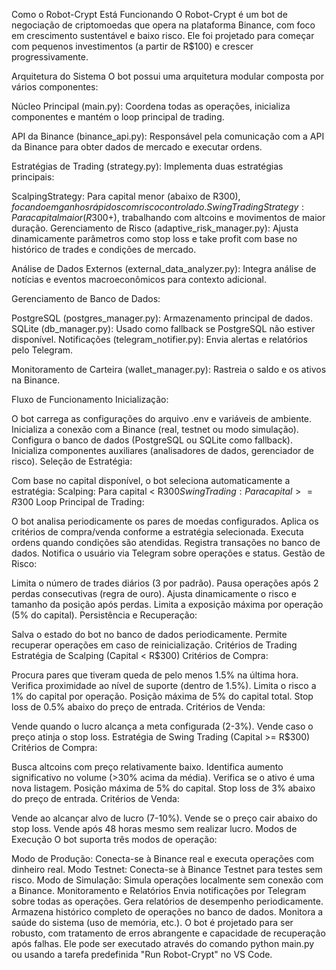 Como o Robot-Crypt Está Funcionando
O Robot-Crypt é um bot de negociação de criptomoedas que opera na plataforma Binance, com foco em crescimento sustentável e baixo risco. Ele foi projetado para começar com pequenos investimentos (a partir de R$100) e crescer progressivamente.

Arquitetura do Sistema
O bot possui uma arquitetura modular composta por vários componentes:

Núcleo Principal (main.py): Coordena todas as operações, inicializa componentes e mantém o loop principal de trading.

API da Binance (binance_api.py): Responsável pela comunicação com a API da Binance para obter dados de mercado e executar ordens.

Estratégias de Trading (strategy.py): Implementa duas estratégias principais:

ScalpingStrategy: Para capital menor (abaixo de R$300), focando em ganhos rápidos com risco controlado.
SwingTradingStrategy: Para capital maior (R$300+), trabalhando com altcoins e movimentos de maior duração.
Gerenciamento de Risco (adaptive_risk_manager.py): Ajusta dinamicamente parâmetros como stop loss e take profit com base no histórico de trades e condições de mercado.

Análise de Dados Externos (external_data_analyzer.py): Integra análise de notícias e eventos macroeconômicos para contexto adicional.

Gerenciamento de Banco de Dados:

PostgreSQL (postgres_manager.py): Armazenamento principal de dados.
SQLite (db_manager.py): Usado como fallback se PostgreSQL não estiver disponível.
Notificações (telegram_notifier.py): Envia alertas e relatórios pelo Telegram.

Monitoramento de Carteira (wallet_manager.py): Rastreia o saldo e os ativos na Binance.

Fluxo de Funcionamento
Inicialização:

O bot carrega as configurações do arquivo .env e variáveis de ambiente.
Inicializa a conexão com a Binance (real, testnet ou modo simulação).
Configura o banco de dados (PostgreSQL ou SQLite como fallback).
Inicializa componentes auxiliares (analisadores de dados, gerenciador de risco).
Seleção de Estratégia:

Com base no capital disponível, o bot seleciona automaticamente a estratégia:
Scalping: Para capital < R$300
Swing Trading: Para capital >= R$300
Loop Principal de Trading:

O bot analisa periodicamente os pares de moedas configurados.
Aplica os critérios de compra/venda conforme a estratégia selecionada.
Executa ordens quando condições são atendidas.
Registra transações no banco de dados.
Notifica o usuário via Telegram sobre operações e status.
Gestão de Risco:

Limita o número de trades diários (3 por padrão).
Pausa operações após 2 perdas consecutivas (regra de ouro).
Ajusta dinamicamente o risco e tamanho da posição após perdas.
Limita a exposição máxima por operação (5% do capital).
Persistência e Recuperação:

Salva o estado do bot no banco de dados periodicamente.
Permite recuperar operações em caso de reinicialização.
Critérios de Trading
Estratégia de Scalping (Capital < R$300)
Critérios de Compra:

Procura pares que tiveram queda de pelo menos 1.5% na última hora.
Verifica proximidade ao nível de suporte (dentro de 1.5%).
Limita o risco a 1% do capital por operação.
Posição máxima de 5% do capital total.
Stop loss de 0.5% abaixo do preço de entrada.
Critérios de Venda:

Vende quando o lucro alcança a meta configurada (2-3%).
Vende caso o preço atinja o stop loss.
Estratégia de Swing Trading (Capital >= R$300)
Critérios de Compra:

Busca altcoins com preço relativamente baixo.
Identifica aumento significativo no volume (>30% acima da média).
Verifica se o ativo é uma nova listagem.
Posição máxima de 5% do capital.
Stop loss de 3% abaixo do preço de entrada.
Critérios de Venda:

Vende ao alcançar alvo de lucro (7-10%).
Vende se o preço cair abaixo do stop loss.
Vende após 48 horas mesmo sem realizar lucro.
Modos de Execução
O bot suporta três modos de operação:

Modo de Produção: Conecta-se à Binance real e executa operações com dinheiro real.
Modo Testnet: Conecta-se à Binance Testnet para testes sem risco.
Modo de Simulação: Simula operações localmente sem conexão com a Binance.
Monitoramento e Relatórios
Envia notificações por Telegram sobre todas as operações.
Gera relatórios de desempenho periodicamente.
Armazena histórico completo de operações no banco de dados.
Monitora a saúde do sistema (uso de memória, etc.).
O bot é projetado para ser robusto, com tratamento de erros abrangente e capacidade de recuperação após falhas. Ele pode ser executado através do comando python main.py ou usando a tarefa predefinida "Run Robot-Crypt" no VS Code.